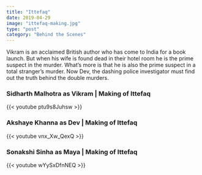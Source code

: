 ```yaml
---
title: "Ittefaq"
date: 2019-04-29
image: "ittefaq-making.jpg"
type: "post"
category: "Behind the Scenes"
---
```


Vikram is an acclaimed British author who has come to India for a book launch. But when his wife is found dead in their hotel room he is the prime suspect in the murder. What’s more is that he is also the prime suspect in a total stranger’s murder. Now Dev, the dashing police investigator must find out the truth behind the double murders.


<h3>Sidharth Malhotra as Vikram | Making of Ittefaq</h3>

{{< youtube ptu9s8Juhsw >}}

<h3>Akshaye Khanna as Dev | Making of Ittefaq</h3>

{{< youtube vnx_Xw_QexQ >}}

<h3>Sonakshi Sinha as Maya | Making of Ittefaq</h3>

{{< youtube wYySxDfnNEQ >}}
